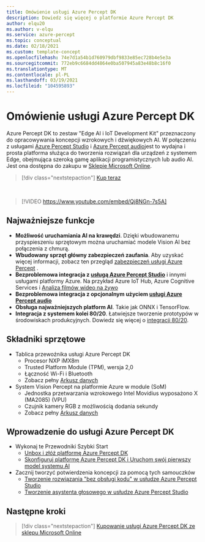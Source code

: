 ```yaml
---
title: Omówienie usługi Azure Percept DK
description: Dowiedz się więcej o platformie Azure Percept DK
author: elqu20
ms.author: v-elqu
ms.service: azure-percept
ms.topic: conceptual
ms.date: 02/18/2021
ms.custom: template-concept
ms.openlocfilehash: 74e7d1a54b1d760979dbf9833e85ec728b4e5e3a
ms.sourcegitcommit: 772eb9c6684dd4864e0ba507945a83e48b8c16f0
ms.translationtype: MT
ms.contentlocale: pl-PL
ms.lasthandoff: 03/19/2021
ms.locfileid: "104595893"
---
```

# <a name="azure-percept-dk-overview"></a>Omówienie usługi Azure Percept DK

Azure Percept DK to zestaw "Edge AI i IoT Development Kit" przeznaczony do opracowywania koncepcji wzrokowych i dźwiękowych AI. W połączeniu z usługami [Azure Percept Studio](./overview-azure-percept-studio.md) i [Azure Percept audio](./overview-azure-percept-audio.md)jest to wydajna i prosta platforma służąca do tworzenia rozwiązań dla urządzeń z systemem Edge, obejmująca szeroką gamę aplikacji programistycznych lub audio AI. Jest ona dostępna do zakupu w [Sklepie Microsoft Online](https://go.microsoft.com/fwlink/p/?LinkId=2155270).

> [!div class="nextstepaction"]
> [Kup teraz](https://go.microsoft.com/fwlink/p/?LinkId=2155270)

<!---
:::image type="content" source="./media/overview-azure-percept-dk/dk-image.png" alt-text="Azure Percept DK device.":::
--->
</br>

> [!VIDEO https://www.youtube.com/embed/Qj8NGn-7s5A]

## <a name="key-features"></a>Najważniejsze funkcje

- **Możliwość uruchamiania AI na krawędzi**. Dzięki wbudowanemu przyspieszeniu sprzętowym można uruchamiać modele Vision AI bez połączenia z chmurą.
- **Wbudowany sprzęt główny zabezpieczeń zaufania**. Aby uzyskać więcej informacji, zobacz ten przegląd [zabezpieczeń usługi Azure Percept](./overview-percept-security.md) .
- **Bezproblemowa integracja z [usługą Azure Percept Studio](https://go.microsoft.com/fwlink/?linkid=2135819)** i innymi usługami platformy Azure. Na przykład Azure IoT Hub, Azure Cognitive Services i [Analiza filmów wideo na żywo](https://docs.microsoft.com/azure/media-services/live-video-analytics-edge/overview)
- **Bezproblemowa integracja z opcjonalnym użyciem [usługi Azure Percept audio](./overview-azure-percept-audio.md)**
- **Obsługa najważniejszych platform AI**. Takie jak ONNX i TensorFlow.
- **Integracja z systemem kolei 80/20**. Łatwiejsze tworzenie prototypów w środowiskach produkcyjnych. Dowiedz się więcej o [integracji 80/20](./overview-8020-integration.md).

## <a name="hardware-components"></a>Składniki sprzętowe

- Tablica przewoźnika usługi Azure Percept DK
    - Procesor NXP iMX8m
    - Trusted Platform Module (TPM), wersja 2,0
    - Łączność Wi-Fi i Bluetooth
    - Zobacz pełny [Arkusz danych](./azure-percept-dk-datasheet.md)
- System Vision Percept na platformie Azure w module (SoM)
    - Jednostka przetwarzania wzrokowego Intel Movidius wyposażono X (MA2085) (VPU)
    - Czujnik kamery RGB z możliwością dodania sekundy
    - Zobacz pełny [Arkusz danych](./azure-percept-vision-datasheet.md)

## <a name="get-started-with-the-azure-percept-dk"></a>Wprowadzenie do usługi Azure Percept DK

- Wykonaj te Przewodniki Szybki Start
    - [Unbox i złóż platformę Azure Percept DK](./quickstart-percept-dk-unboxing.md)
    - [Skonfiguruj platformę Azure Percept DK i Uruchom swój pierwszy model systemu AI](./quickstart-percept-dk-set-up.md)
- Zacznij tworzyć potwierdzenia koncepcji za pomocą tych samouczków
    - [Tworzenie rozwiązania "bez obsługi kodu" w usłudze Azure Percept Studio](./tutorial-nocode-vision.md)
    - [Tworzenie asystenta głosowego w usłudze Azure Percept Studio](./tutorial-no-code-speech.md)

## <a name="next-steps"></a>Następne kroki

> [!div class="nextstepaction"]
> [Kupowanie usługi Azure Percept DK ze sklepu Microsoft Online](https://go.microsoft.com/fwlink/p/?LinkId=2155270)
